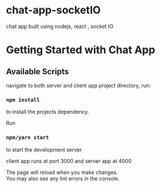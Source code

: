 # chat-app-socketIO
chat app built using nodejs, react , socket IO

# Getting Started with Chat App

## Available Scripts

navigate to both server and client app project directory, run:

### `npm install`
to install the projects dependency.

Run

### `npm/yarn start`
to start the development server

client app runs at port 3000 and server app at 4000

The page will reload when you make changes.\
You may also see any lint errors in the console.

